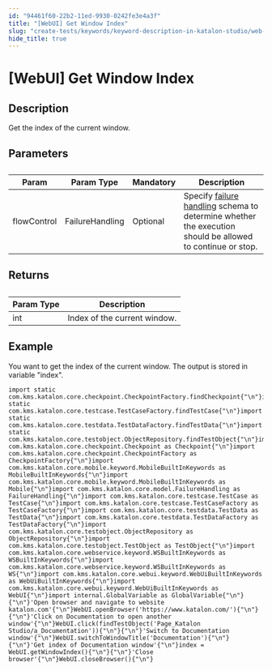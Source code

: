 ```yaml
---
id: "94461f60-22b2-11ed-9930-0242fe3e4a3f"
title: "[WebUI] Get Window Index"
slug: "create-tests/keywords/keyword-description-in-katalon-studio/web-ui-keywords/webui-get-window-index"
hide_title: true
---
```


# <a id="id_0" class="anchor_top_offset"/><a id="ariaid-title1" class="anchor_top_offset"/>[WebUI] Get Window Index


## <a id="id_0__id_1" class="anchor_top_offset"/>Description  

              
<p xmlns="http://www.w3.org/1999/xhtml" className="p">Get the index of the current window.</p> 
      

## <a id="id_0__id_2" class="anchor_top_offset"/>Parameters  

              
<table xmlns="http://www.w3.org/1999/xhtml" className="table anchor_top_offset" id="id_0__a910fc82-f173-48e8-8b58-4e9ab65a90fe"><caption /><thead className="thead"><tr className><th className="entry anchor_top_offset" id="id_0__a910fc82-f173-48e8-8b58-4e9ab65a90fe__entry__1">Param</th><th className="entry anchor_top_offset" id="id_0__a910fc82-f173-48e8-8b58-4e9ab65a90fe__entry__2">Param Type</th><th className="entry anchor_top_offset" id="id_0__a910fc82-f173-48e8-8b58-4e9ab65a90fe__entry__3">Mandatory</th><th className="entry anchor_top_offset" id="id_0__a910fc82-f173-48e8-8b58-4e9ab65a90fe__entry__4">Description</th></tr></thead><tbody className="tbody"><tr className><td className="entry" headers="id_0__a910fc82-f173-48e8-8b58-4e9ab65a90fe__entry__1 id_0__a910fc82-f173-48e8-8b58-4e9ab65a90fe__entry__2 id_0__a910fc82-f173-48e8-8b58-4e9ab65a90fe__entry__3 id_0__a910fc82-f173-48e8-8b58-4e9ab65a90fe__entry__4 ">flowControl</td><td className="entry" headers="id_0__a910fc82-f173-48e8-8b58-4e9ab65a90fe__entry__1 id_0__a910fc82-f173-48e8-8b58-4e9ab65a90fe__entry__2 id_0__a910fc82-f173-48e8-8b58-4e9ab65a90fe__entry__3 id_0__a910fc82-f173-48e8-8b58-4e9ab65a90fe__entry__4 ">FailureHandling</td><td className="entry" headers="id_0__a910fc82-f173-48e8-8b58-4e9ab65a90fe__entry__1 id_0__a910fc82-f173-48e8-8b58-4e9ab65a90fe__entry__2 id_0__a910fc82-f173-48e8-8b58-4e9ab65a90fe__entry__3 id_0__a910fc82-f173-48e8-8b58-4e9ab65a90fe__entry__4 ">Optional</td><td className="entry" headers="id_0__a910fc82-f173-48e8-8b58-4e9ab65a90fe__entry__1 id_0__a910fc82-f173-48e8-8b58-4e9ab65a90fe__entry__2 id_0__a910fc82-f173-48e8-8b58-4e9ab65a90fe__entry__3 id_0__a910fc82-f173-48e8-8b58-4e9ab65a90fe__entry__4 ">Specify <a className="xref" href="/docs/maintain/configure-failure-handling-settings-in-katalon-studio">failure handling</a> schema to         determine whether the execution should be allowed to continue or         stop.</td></tr></tbody></table> 
      

## <a id="id_0__id_3" class="anchor_top_offset"/>Returns

              
<table xmlns="http://www.w3.org/1999/xhtml" className="table anchor_top_offset" id="id_0__2f7e79a7-2879-402d-a0a0-b44810a7ab27"><caption /><thead className="thead"><tr className><th className="entry anchor_top_offset" id="id_0__2f7e79a7-2879-402d-a0a0-b44810a7ab27__entry__1">Param Type</th><th className="entry anchor_top_offset" id="id_0__2f7e79a7-2879-402d-a0a0-b44810a7ab27__entry__2">Description</th></tr></thead><tbody className="tbody"><tr className><td className="entry" headers="id_0__2f7e79a7-2879-402d-a0a0-b44810a7ab27__entry__1 id_0__2f7e79a7-2879-402d-a0a0-b44810a7ab27__entry__2 ">int</td><td className="entry" headers="id_0__2f7e79a7-2879-402d-a0a0-b44810a7ab27__entry__1 id_0__2f7e79a7-2879-402d-a0a0-b44810a7ab27__entry__2 ">Index of the current window.</td></tr></tbody></table> 
      

## <a id="id_0__id_4" class="anchor_top_offset"/>Example 

              
<p xmlns="http://www.w3.org/1999/xhtml" className="p">You want to get the index of the current window. The output is   stored in variable "index".</p> 
              
<pre xmlns="http://www.w3.org/1999/xhtml" className="pre codeblock"><code>import static com.kms.katalon.core.checkpoint.CheckpointFactory.findCheckpoint{"\n"}import static com.kms.katalon.core.testcase.TestCaseFactory.findTestCase{"\n"}import static com.kms.katalon.core.testdata.TestDataFactory.findTestData{"\n"}import static com.kms.katalon.core.testobject.ObjectRepository.findTestObject{"\n"}import com.kms.katalon.core.checkpoint.Checkpoint as Checkpoint{"\n"}import com.kms.katalon.core.checkpoint.CheckpointFactory as CheckpointFactory{"\n"}import com.kms.katalon.core.mobile.keyword.MobileBuiltInKeywords as MobileBuiltInKeywords{"\n"}import com.kms.katalon.core.mobile.keyword.MobileBuiltInKeywords as Mobile{"\n"}import com.kms.katalon.core.model.FailureHandling as FailureHandling{"\n"}import com.kms.katalon.core.testcase.TestCase as TestCase{"\n"}import com.kms.katalon.core.testcase.TestCaseFactory as TestCaseFactory{"\n"}import com.kms.katalon.core.testdata.TestData as TestData{"\n"}import com.kms.katalon.core.testdata.TestDataFactory as TestDataFactory{"\n"}import com.kms.katalon.core.testobject.ObjectRepository as ObjectRepository{"\n"}import com.kms.katalon.core.testobject.TestObject as TestObject{"\n"}import com.kms.katalon.core.webservice.keyword.WSBuiltInKeywords as WSBuiltInKeywords{"\n"}import com.kms.katalon.core.webservice.keyword.WSBuiltInKeywords as WS{"\n"}import com.kms.katalon.core.webui.keyword.WebUiBuiltInKeywords as WebUiBuiltInKeywords{"\n"}import com.kms.katalon.core.webui.keyword.WebUiBuiltInKeywords as WebUI{"\n"}import internal.GlobalVariable as GlobalVariable{"\n"}{"\n"}'Open browser and navigate to website katalon.com'{"\n"}WebUI.openBrowser('https://www.katalon.com/'){"\n"}{"\n"}'Click on Documentation to open another window'{"\n"}WebUI.click(findTestObject('Page_Katalon Studio/a_Documentation')){"\n"}{"\n"}'Switch to Documentation window'{"\n"}WebUI.switchToWindowTitle('Documentation'){"\n"}{"\n"}'Get index of Documentation window'{"\n"}index = WebUI.getWindowIndex(){"\n"}{"\n"}'Close browser'{"\n"}WebUI.closeBrowser(){"\n"}</code></pre> 
            

